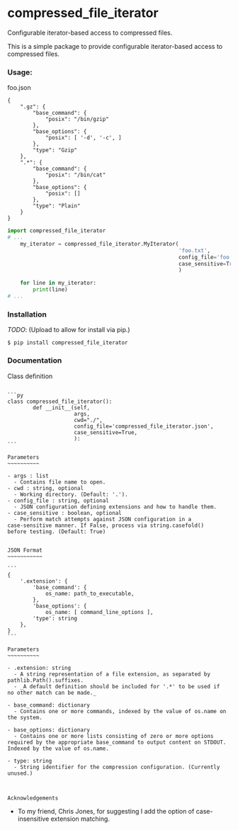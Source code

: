 # compressed_file_iterator
Configurable iterator-based access to compressed files.

This is a simple package to provide configurable iterator-based access to compressed files.

### Usage:
foo.json
```
{
    ".gz": {
        "base_command": {
            "posix": "/bin/gzip"
        },
        "base_options": {
            "posix": [ '-d', '-c', ]
        },
        "type": "Gzip"
    },
    ".*": {
        "base_command": {
            "posix": "/bin/cat"
        },
        "base_options": {
            "posix": []
        },
        "type": "Plain"
    }
}
```

```py
import compressed_file_iterator
# ...
    my_iterator = compressed_file_iterator.MyIterator(
                                                      'foo.txt',
                                                      config_file='foo.json',
                                                      case_sensitive=True,
                                                      )

    for line in my_iterator:
        print(line)
# ...
```

### Installation

_TODO_: (Upload to allow for install via pip.)

```
$ pip install compressed_file_iterator
```

### Documentation
Class definition
~~~~~~~~~~~~~~~~

```py
class compressed_file_iterator():
        def __init__(self, 
                     args, 
                     cwd="./",
                     config_file='compressed_file_iterator.json',
                     case_sensitive=True,
                     ):
```

Parameters
~~~~~~~~~~

- args : list
  - Contains file name to open.
- cwd : string, optional
  - Working directory. (Default: '.').
- config_file : string, optional
  - JSON configuration defining extensions and how to handle them.
- case_sensitive : boolean, optional
  - Perform match attempts against JSON configuration in a 
case-sensitive manner. If False, process via string.casefold() 
before testing. (Default: True)


JSON Format
~~~~~~~~~~~

```
{
    '.extension': {
        'base_command': {
            os_name: path_to_executable,
        },
        'base_options': {
            os_name: [ command_line_options ],
        'type': string
    },
}
```

Parameters
~~~~~~~~~~

- .extension: string
  - A string representation of a file extension, as separated by pathlib.Path().suffixes.
  - _A default definition should be included for '.*' to be used if 
no other match can be made._

- base_command: dictionary
  - Contains one or more commands, indexed by the value of os.name on the system.

- base_options: dictionary
  - Contains one or more lists consisting of zero or more options 
required by the appropriate base_command to output content on STDOUT.
Indexed by the value of os.name.

- type: string
  - String identifier for the compression configuration. (Currently unused.)



Acknowledgements
~~~~~~~~~~~~~~~~

- To my friend, Chris Jones, for suggesting I add the option of case-insensitive extension matching.



